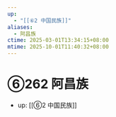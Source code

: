 ```yaml
---
up:
  - "[[⑥2 中国民族]]"
aliases:
  - 阿昌族
ctime: 2025-03-01T13:34:15+08:00
mtime: 2025-10-01T11:40:32+08:00
---
```


# ⑥262 阿昌族

- up: [[⑥2 中国民族]]
